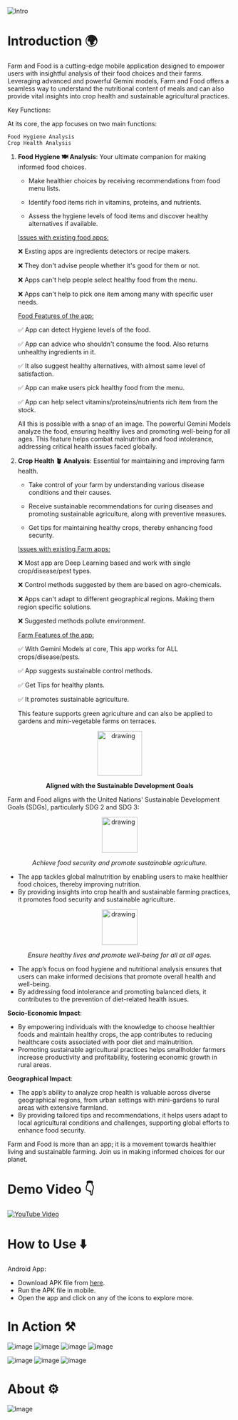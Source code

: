 ![Intro](./assets/Images/intro.png)

# **Introduction** 🌍
Farm and Food is a cutting-edge mobile application designed to empower users with insightful analysis of their food choices and their farms. Leveraging advanced and powerful Gemini models, Farm and Food offers a seamless way to understand the nutritional content of meals and can also provide vital insights into crop health and sustainable agricultural practices.

Key Functions:

At its core, the app focuses on two main functions:

    Food Hygiene Analysis
    Crop Health Analysis

1. **Food Hygiene 🍽️ Analysis**: Your ultimate companion for making informed food choices.

    - Make healthier choices by receiving recommendations from food menu lists.

    - Identify food items rich in vitamins, proteins, and nutrients.

    - Assess the hygiene levels of food items and discover healthy alternatives if available.

    <u>Issues with existing food apps:</u>

    ❌ Exsting apps are ingredients detectors or recipe makers.

    ❌ They don't advise people whether it's good for them or not.

    ❌ Apps can't help people select healthy food from the menu. 

    ❌ Apps can't help to pick one item among many with specific user needs. 

    <u>Food Features of the app:</u>

    ✅ App can detect Hygiene levels of the food.

    ✅ App can advice who shouldn't consume the food. Also returns unhealthy ingredients in it. 

    ✅ It also suggest healthy alternatives, with almost same level of satisfaction. 

    ✅ App can make users pick healthy food from the menu.

    ✅ App can help select vitamins/proteins/nutrients rich item from the stock.  

    All this is possible with a snap of an image. The powerful Gemini Models analyze the food, ensuring healthy lives and promoting well-being for all ages. This feature helps combat malnutrition and food intolerance, addressing critical health issues faced globally.

2. **Crop Health 🪴 Analysis**: Essential for maintaining and improving farm health.

      - Take control of your farm by understanding various disease conditions and their causes.

      - Receive sustainable recommendations for curing diseases and promoting sustainable agriculture, along with preventive measures.

      - Get tips for maintaining healthy crops, thereby enhancing food security.

      <u>Issues with existing Farm apps:</u>

      ❌ Most app are Deep Learning based and work with single crop/disease/pest types.

      ❌ Control methods suggested by them are based on agro-chemicals.

      ❌ Apps can't adapt to different geographical regions. Making them region specific solutions.

      ❌ Suggested methods pollute environment.

      <u>Farm Features of the app:</u>

      ✅ With Gemini Models at core, This app works for ALL crops/disease/pests. 

      ✅ App suggests sustainable control methods.

      ✅ Get Tips for healthy plants.

      ✅ It promotes sustainable agriculture. 

      This feature supports green agriculture and can also be applied to gardens and mini-vegetable farms on terraces.

<p align="center">
  <img src="assets/Images/sdg.png" alt="drawing" width="100" />
</p>

<p align="center">
  <strong>Aligned with the Sustainable Development Goals</strong>
</p>

Farm and Food aligns with the United Nations' Sustainable Development Goals (SDGs), particularly SDG 2 and SDG 3:

<p align="center">
  <img src="assets/Images/sdg2.png" alt="drawing" width="80" />
</p>
    

<p align="center">
  <em>Achieve food security and promote sustainable agriculture.</em>
</p>

- The app tackles global malnutrition by enabling users to make healthier food choices, thereby improving nutrition.
- By providing insights into crop health and sustainable farming practices, it promotes food security and sustainable agriculture.
    
<p align="center">
  <img src="assets/Images/sdg3.png" alt="drawing" width="80" />
</p>

<p align="center">
  <em>Ensure healthy lives and promote well-being for all at all ages.</em>
</p>
    
- The app’s focus on food hygiene and nutritional analysis ensures that users can make informed decisions that promote overall health and well-being.
- By addressing food intolerance and promoting balanced diets, it contributes to the prevention of diet-related health issues.


**Socio-Economic Impact**:
- By empowering individuals with the knowledge to choose healthier foods and maintain healthy crops, the app contributes to reducing healthcare costs associated with poor diet and malnutrition.
- Promoting sustainable agricultural practices helps smallholder farmers increase productivity and profitability, fostering economic growth in rural areas.

**Geographical Impact**:
- The app’s ability to analyze crop health is valuable across diverse geographical regions, from urban settings with mini-gardens to rural areas with extensive farmland.
- By providing tailored tips and recommendations, it helps users adapt to local agricultural conditions and challenges, supporting global efforts to enhance food security.

Farm and Food is more than an app; it is a movement towards healthier living and sustainable farming. Join us in making informed choices for our planet.

# Demo Video 👇

[![YouTube Video](https://img.youtube.com/vi/CJeNNTEdKt8/0.jpg)](https://www.youtube.com/watch?v=CJeNNTEdKt8)

# How to Use ⬇️
Android App: 
 - Download APK file from [here](https://drive.google.com/file/d/13nMA3mB9QIRP0lmb2M8Ax4JQj_LT445Y/view?usp=sharing).
 - Run the APK file in mobile. 
 - Open the app and click on any of the icons to explore more. 


# In Action ⚒️
![image](assets/Images/Tests/home.gif)
![image](assets/Images/Tests/farm_unhealthy_1.png)
![image](assets/Images/Tests/farm_unhealthy_2.png)
![image](assets/Images/Tests/farm_healthy_1.png)

![image](assets/Images/Tests/food_single.png)
![image](assets/Images/Tests/food_many.png)
![image](assets/Images/Tests/food_menu.png)




# About ⚙️ 

![Image](./assets/Images/about.png)

